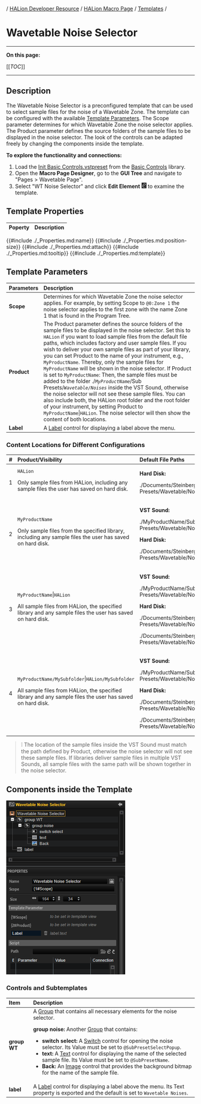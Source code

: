 / [HALion Developer Resource](../../HALion-Developer-Resource.md) / [HALion Macro Page](./HALion-Macro-Page.md) / [Templates](./Templates.md) /

# Wavetable Noise Selector

---

**On this page:**

[[_TOC_]]

---

## Description

The Wavetable Noise Selector is a preconfigured template that can be used to select sample files for the noise of a Wavetable Zone. The template can be configured with the available [Template Parameters](#template-parameters). The Scope parameter determines for which Wavetable Zone the noise selector applies. The Product parameter defines the source folders of the sample files to be displayed in the noise selector. The look of the controls can be adapted freely by changing the components inside the template.

**To explore the functionality and connections:**

1. Load the [Init Basic Controls.vstpreset](../vstpresets/Init%20Basic%20Controls.vstpreset) from the [Basic Controls](./Exploring-Templates.md#basic-controls) library.
2. Open the **Macro Page Designer**, go to the **GUI Tree** and navigate to "Pages > Wavetable Page". 
3. Select "WT Noise Selector" and click **Edit Element** ![Edit Element](../images/EditElement.PNG) to examine the template.


## Template Properties

|Poperty|Description|
|:-|:-|
{{#include ./_Properties.md:name}}
{{#include ./_Properties.md:position-size}}
{{#include ./_Properties.md:attach}}
{{#include ./_Properties.md:tooltip}}
{{#include ./_Properties.md:template}}

## Template Parameters

|Parameters|Description|
|:-|:-|
|**Scope**|Determines for which Wavetable Zone the noise selector applies. For example, by setting Scope to ``@0:Zone 1`` the noise selector applies to the first zone with the name Zone 1 that is found in the Program Tree.|
|**Product**|The Product parameter defines the source folders of the sample files to be displayed in the noise selector. Set this to ``HALion`` if you want to load sample files from the default file paths, which includes factory and user sample files. If you wish to deliver your own sample files as part of your library, you can set Product to the name of your instrument, e.g., ``MyProductName``. Thereby, only the sample files for ``MyProductName`` will be shown in the noise selector. If Product is set to ``MyProductName``: Then, the sample files must be added to the folder ./*``MyProductName``*/Sub Presets/*``Wavetable/Noises``* inside the VST Sound, otherwise the noise selector will not see these sample files. You can also include both, the HALion root folder and the root folder of your instrument, by setting Product to ``MyProductName``&vert;``HALion``. The noise selector will then show the content of both locations.|
|**Label**|A [Label](./Label.md) control for displaying a label above the menu.|

### Content Locations for Different Configurations

|#|Product/Visibility|Default File Paths|
|:-|:-|:-|
|1|``HALion`` <p>Only sample files from HALion, including any sample files the user has saved on hard disk.</p>|<p>**Hard Disk:**</p><p>./Documents/Steinberg/HALion/Sub Presets/Wavetable/Noises</p>|
|2|``MyProductName`` <p>Only sample files from the specified library, including any sample files the user has saved on hard disk.</p>|<p>**VST Sound:**</p><p>./MyProductName/Sub Presets/Wavetable/Noises</p><p>**Hard Disk:**</p><p>./Documents/Steinberg/MyProductName/Sub Presets/Wavetable/Noises</p>|
|3|``MyProductName``&vert;``HALion`` <p>All sample files from HALion, the specified library and any sample files the user has saved on hard disk.</p>|<p>**VST Sound:**</p><p>./MyProductName/Sub Presets/Wavetable/Noises</p><p>**Hard Disk:**<p>./Documents/Steinberg/HALion/Sub Presets/Wavetable/Noises</p><p>./Documents/Steinberg/MyProductName/Sub Presets/Wavetable/Noises</p>|
|4|``MyProductName/MySubfolder``&vert;``HALion/MySubfolder`` <p>All sample files from HALion, the specified library and any sample files the user has saved on hard disk.</p>|<p>**VST Sound:**</p><p>./MyProductName/Sub Presets/Wavetable/Noises/MySubfolder</p><p>**Hard Disk:**</p><p>./Documents/Steinberg/HALion/Sub Presets/Wavetable/Noises/MySubfolder</p><p>./Documents/Steinberg/MyProductName/Sub Presets/Wavetable/Noises/MySubfolder</p>|

>&#10069; The location of the sample files inside the VST Sound must match the path defined by Product, otherwise the noise selector will not see these sample files. If libraries deliver sample files in multiple VST Sounds, all sample files with the same path will be shown together in the noise selector.

## Components inside the Template

![Wavetable Noise Selector Template](../images/Wavetable-Noise-Selector-Template.PNG)

### Controls and Subtemplates

|Item|Description|
|:-|:-|
|**group WT**|A [Group](./Group.md) that contains all necessary elements for the noise selector.<p>**group noise:** Another [Group](./Group.md) that contains:<ul><li>**switch select:** A [Switch](./Switch.md) control for opening the noise selector. Its Value must be set to ``@SubPresetSelectPopup``.</li><li>**text:** A [Text](./Text.md) control for displaying the name of the selected sample file. Its Value must be set to ``@SubPresetName``.</li><li>**Back:** An [Image](./Image.md) control that provides the background bitmap for the name of the sample file.</li></ul></p>|
|**label**|A [Label](./Label.md) control for displaying a label above the menu. Its Text property is exported and the default is set to ``Wavetable Noises``.|

